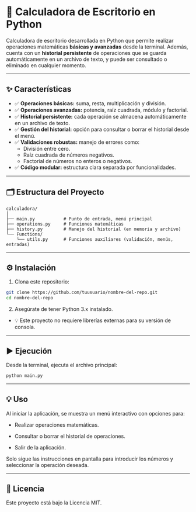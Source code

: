 # 🧮 Calculadora de Escritorio en Python

Calculadora de escritorio desarrollada en Python que permite realizar operaciones matemáticas **básicas y avanzadas** desde la terminal. Además, cuenta con un **historial persistente** de operaciones que se guarda automáticamente en un archivo de texto, y puede ser consultado o eliminado en cualquier momento.

---

## ✨ Características

- ✅ **Operaciones básicas:** suma, resta, multiplicación y división.  
- ✅ **Operaciones avanzadas:** potencia, raíz cuadrada, módulo y factorial.  
- ✅ **Historial persistente:** cada operación se almacena automáticamente en un archivo de texto.  
- ✅ **Gestión del historial:** opción para consultar o borrar el historial desde el menú.  
- ✅ **Validaciones robustas:** manejo de errores como:
  - División entre cero.
  - Raíz cuadrada de números negativos.
  - Factorial de números no enteros o negativos.
- ✅ **Código modular:** estructura clara separada por funcionalidades.

---

## 🗂️ Estructura del Proyecto

```plaintext
calculadora/
│
├── main.py           # Punto de entrada, menú principal
├── operations.py     # Funciones matemáticas
├── history.py        # Manejo del historial (en memoria y archivo)
└── Functions/
    └── utils.py      # Funciones auxiliares (validación, menús, entradas)
```

---

## ⚙️ Instalación

1. Clona este repositorio:

```bash
git clone https://github.com/tuusuario/nombre-del-repo.git
cd nombre-del-repo
```

2. Asegúrate de tener Python 3.x instalado.
- 💡 Este proyecto no requiere librerías externas para su versión de consola.

---

## ▶️ Ejecución
Desde la terminal, ejecuta el archivo principal:
```bash
python main.py
```

---
## 💡 Uso
Al iniciar la aplicación, se muestra un menú interactivo con opciones para:

-   Realizar operaciones matemáticas.

-   Consultar o borrar el historial de operaciones.

-   Salir de la aplicación.

Solo sigue las instrucciones en pantalla para introducir los números y seleccionar la operación deseada.

---

## 📄 Licencia
Este proyecto está bajo la Licencia MIT.